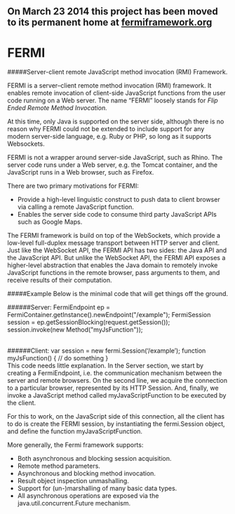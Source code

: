 ## On March 23 2014 this project has been moved to its permanent home at [fermiframework.org](http://fermiframework.org)

# FERMI

#####Server-client remote JavaScript method invocation (RMI) Framework.

FERMI is a server–client remote method invocation (RMI) framework. It enables remote invocation
of client-side JavaScript functions from the user code running on a Web server. The name “FERMI” 
loosely stands for _Flip Ended Remote Method Invocation._ 

At this time, only Java is supported on the server side, although there is no reason why FERMI 
could not be extended to include support for any modern server-side language, e.g. Ruby or PHP,
so long as it supports Websockets.

FERMI is not a wrapper around server-side JavaScript, such as Rhino. The server code runs under a Web
server, e.g. the Tomcat container, and the JavaScript runs in a Web browser, such as Firefox.

There are two primary motivations for FERMI: 

* Provide a high-level linguistic construct to push data to client browser via calling a remote JavaScript function.
* Enables the server side code to consume third party JavaScript APIs such as Google Maps.

The FERMI framework is build on top of the WebSockets, which provide a low-level full-duplex message transport 
between HTTP server and client. Just like the WebSocket API, the FERMI API has two sides: the Java API and the 
JavaScript API. But unlike the WebSocket API, the FERMI API exposes a higher-level abstraction that enables the
Java domain to remotely invoke JavaScript functions in the remote browser, pass arguments to them, and receive 
results of their computation.

#####Example
Below is the minimal code that will get things off the ground.

######Server:
    FermiEndpoint ep = FermiContainer.getInstance().newEndpoint("/example");
    FermiSession session = ep.getSessionBlocking(request.getSession());
    session.invoke(new Method("myJsFunction"));


<br>
######Client:
    var session = new fermi.Session(‘/example’); 
    function myJsFunction() {
        // do something
    }

<br>
This code needs little explanation. In the Server section, we start by creating a FermiEndpoint, 
i.e. the communication mechanism between the server and remote browsers. On the second line, we acquire 
the connection to a particular browser, represented by its HTTP Session. And, finally, we invoke a 
JavaScript method called myJavaScriptFunction to be executed by the client.

For this to work, on the JavaScript side of this connection, all the client has to do is create the 
FERMI session, by instantiating the fermi.Session object, and define the function myJavaScriptFunction.

More generally, the Fermi framework supports:

* Both asynchronous and blocking session acquisition.
* Remote method parameters.
* Asynchronous and blocking method invocation.
* Result object inspection unmashalling.
* Support for (un-)marshalling of many basic data types.
* All asynchronous operations are exposed via the java.util.concurrent.Future mechanism.
